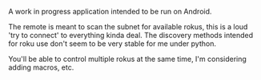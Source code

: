 A work in progress application intended to be run on Android.

The remote is meant to scan the subnet for available rokus, this is a loud 'try to connect' to everything kinda deal. The discovery methods intended for roku use don't seem to be very stable for me under python.

You'll be able to control multiple rokus at the same time, I'm considering adding macros, etc. 